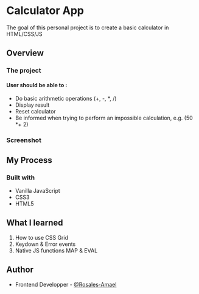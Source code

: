 # Calculator App
The goal of this personal project is to create a basic calculator in HTML/CSS/JS

## Overview
### The project

#### User should be able to :
- Do basic arithmetic operations (+, -, *, /)
- Display result
- Reset calculator
- Be informed when trying to perform an impossible calculation, e.g. (50 *+ 2)


### Screenshot

## My Process
### Built with
- Vanilla JavaScript
- CSS3
- HTML5

## What I learned
1. How to use CSS Grid
2. Keydown & Error events
3. Native JS functions MAP & EVAL

## Author
- Frontend Developper - [@Rosales-Amael](https://www.linkedin.com/in/ama%C3%ABl-rosales-11237321a/)

